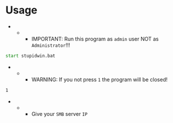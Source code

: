 # Usage
- - - IMPORTANT: Run this program as `admin` user NOT as `Administrator`!!!
```cmd
start stupidwin.bat
```
- - - WARNING: If you not press `1` the program will be closed!
```cmd
1
```
- - - Give your `SMB` server `IP`
![]()

